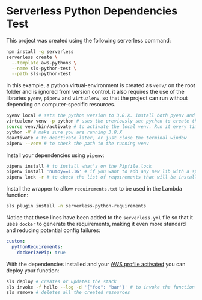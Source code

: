 # Serverless Python Dependencies Test

This project was created using the following serverless command:
```bash
npm install -g serverless
serverless create \
  --template aws-python3 \
  --name sls-python-test \
  --path sls-python-test
```

In this example, a python virtual-environment is created as `venv/` on the root folder and is ignored from version control. it also requires the use of the libraries `pyenv`, `pipenv` and `virtualenv`, so that the project can run without depending on computer-specific resources.
```bash
pyenv local # sets the python version to 3.8.X. Install both pyenv and the version if necessary
virtualenv venv -p python # uses the previously set python to create the env
source venv/bin/activate # to activate the local venv. Run it every time you cd into this function
python -V # make sure you are running 3.8.X
deactivate # to deactivate later, or just close the terminal window
pipenv --venv # to check the path to the running venv
```

Install your dependencies using `pipenv`:
```bash
pipenv install # to install what's on the Pipfile.lock
pipenv install 'numpy==1.16' # if you want to add any new lib with a specific version to your Pipfile
pipenv lock -r # to check the list of requirements that will be installed in the Lambda function
```

Install the wrapper to allow `requirements.txt` to be used in the Lambda function:
```bash
sls plugin install -n serverless-python-requirements
```

Notice that these lines have been added to the `serverless.yml` file so that it uses `docker` to generate the requirements, making it even more standard and reducing potential config failures:
```yaml
custom:
  pythonRequirements:
    dockerizePip: true
```

With the dependencies installed and your [AWS profile activated](https://serverless.com/framework/docs/providers/aws/guide/quick-start/) you can deploy your function:
```bash
sls deploy # creates or updates the stack
sls invoke -f hello --log -d '{"foo": "bar"}' # to invoke the function and passing some JSON data
sls remove # deletes all the created resources
```
